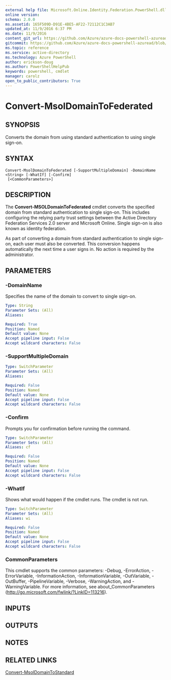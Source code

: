 ```yaml
---
external help file: Microsoft.Online.Identity.Federation.PowerShell.dll-help.xml
online version:
schema: 2.0.0
ms.assetid: 165F509D-D91E-4BE5-AF22-72112C1C3AB7
updated_at: 11/9/2016 6:37 PM
ms.date: 11/9/2016
content_git_url: https://github.com/Azure/azure-docs-powershell-azuread/blob/master/Azure%20AD%20Cmdlets/MSOnline/v1/Convert-MsolDomainToFederated.md
gitcommit: https://github.com/Azure/azure-docs-powershell-azuread/blob/7986fb4880d0ee292c289166871e4b25df1ad4b8/Azure%20AD%20Cmdlets/MSOnline/v1/Convert-MsolDomainToFederated.md
ms.topic: reference
ms.service: active-directory
ms.technology: Azure PowerShell
author: erickson-doug
ms.author: PowerShellHelpPub
keywords: powershell, cmdlet
manager: carolz
open_to_public_contributors: True
---
```


# Convert-MsolDomainToFederated

## SYNOPSIS
Converts the domain from using standard authentication to using single sign-on.

## SYNTAX

```
Convert-MsolDomainToFederated [-SupportMultipleDomain] -DomainName <String> [-WhatIf] [-Confirm]
 [<CommonParameters>]
```

## DESCRIPTION
The **Convert-MSOLDomainToFederated** cmdlet converts the specified domain from standard authentication to single sign-on.
This includes configuring the relying party trust settings between the Active Directory Federation Services 2.0 server and Microsoft Online.
Single sign-on is also known as identity federation.

As part of converting a domain from standard authentication to single sign-on, each user must also be converted.
This conversion happens automatically the next time a user signs in.
No action is required by the administrator.

## PARAMETERS

### -DomainName
Specifies the name of the domain to convert to single sign-on.

```yaml
Type: String
Parameter Sets: (All)
Aliases:

Required: True
Position: Named
Default value: None
Accept pipeline input: False
Accept wildcard characters: False
```

### -SupportMultipleDomain


```yaml
Type: SwitchParameter
Parameter Sets: (All)
Aliases:

Required: False
Position: Named
Default value: None
Accept pipeline input: False
Accept wildcard characters: False
```

### -Confirm
Prompts you for confirmation before running the command.

```yaml
Type: SwitchParameter
Parameter Sets: (All)
Aliases: cf

Required: False
Position: Named
Default value: None
Accept pipeline input: False
Accept wildcard characters: False
```

### -WhatIf
Shows what would happen if the cmdlet runs.
The cmdlet is not run.

```yaml
Type: SwitchParameter
Parameter Sets: (All)
Aliases: wi

Required: False
Position: Named
Default value: None
Accept pipeline input: False
Accept wildcard characters: False
```

### CommonParameters
This cmdlet supports the common parameters: -Debug, -ErrorAction, -ErrorVariable, -InformationAction, -InformationVariable, -OutVariable, -OutBuffer, -PipelineVariable, -Verbose, -WarningAction, and -WarningVariable. For more information, see about_CommonParameters (http://go.microsoft.com/fwlink/?LinkID=113216).

## INPUTS

## OUTPUTS

## NOTES

## RELATED LINKS
[Convert-MsolDomainToStandard](xref:MSOnline/v1/Convert-MsolDomainToStandard.md)
